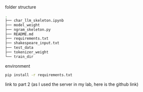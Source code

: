 folder structure
```bash
.
├── char_llm_skeleton.ipynb
├── model_weight
├── ngram_skeleton.py
├── README.md
├── requirements.txt
├── shakespeare_input.txt
├── test_data
├── tokenizer_weight
└── train_dir
```
environment
```bash
pip install -r requirements.txt
```
link to part 2 (as I used the server in my lab, here is the github link)

